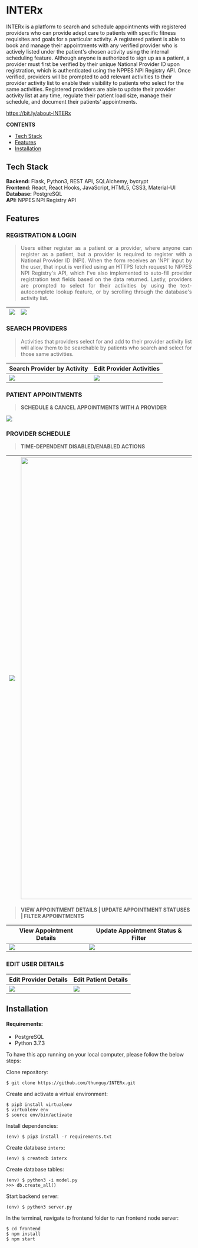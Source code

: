 # INTERx

INTERx is a platform to search and schedule appointments with registered providers who can provide adept care to patients with specific fitness requisites and goals for a particular activity. A registered patient is able to book and manage their appointments with any verified provider who is actively listed under the patient's chosen activity using the internal scheduling feature. Although anyone is authorized to sign up as a patient, a provider must first be verified by their unique National Provider ID upon registration, which is authenticated using the NPPES NPI Registry API. Once verified, providers will be prompted to add relevant activities to their provider activity list to enable their visibility to patients who select for the same activities. Registered providers are able to update their provider activity list at any time, regulate their patient load size, manage their schedule, and document their patients’ appointments.

https://bit.ly/about-INTERx

**CONTENTS**
- [Tech Stack](#tech-stack)
- [Features](#features)
- [Installation](#installation)


## Tech Stack
__Backend:__ Flask, Python3, REST API, SQLAlchemy, bycrypt\
__Frontend:__ React, React Hooks, JavaScript, HTML5, CSS3, Material-UI\
__Database:__ PostgreSQL\
__API:__ NPPES NPI Registry API


## Features

### REGISTRATION & LOGIN

> <p align="justify"> Users either register as a patient or a provider, where anyone can register as a patient, but a provider is required to register with a National Provider ID (NPI). When the form receives an 'NPI' input by the user, that input is verified using an HTTPS fetch request to NPPES NPI Registry's API, which I've also implemented to auto-fill provider registration text fields based on the data returned. Lastly, providers are prompted to select for their activities by using the text-autocomplete lookup feature, or by scrolling through the database's activity list. </p>

| <img src="https://user-images.githubusercontent.com/39027613/87715737-a52af600-c762-11ea-945e-9da6901b15a5.gif"/> | <img src="https://user-images.githubusercontent.com/39027613/87722268-9fd2a900-c76c-11ea-8dfa-5196088093cd.gif"/> |
| ------------ | ------------- |

### SEARCH PROVIDERS

> <p align="justify"> Activities that providers select for and add to their provider activity list will allow them to be searchable by patients who search and select for those same activities. </p>

| Search Provider by Activity | Edit Provider Activities |
| --------------------------- | ------------------------ |
| <img src="https://user-images.githubusercontent.com/39027613/88588571-9d920980-d00c-11ea-87c9-2ef739c8ef78.gif"/> | <img src="https://user-images.githubusercontent.com/39027613/88584737-f9599400-d006-11ea-95c4-ba3ce0d72b98.gif"/> |

### PATIENT APPOINTMENTS

> **SCHEDULE & CANCEL APPOINTMENTS WITH A PROVIDER**
<img src="https://user-images.githubusercontent.com/39027613/92293019-33a33480-eed5-11ea-8524-433735d68a68.gif"/>

### PROVIDER SCHEDULE

> **TIME-DEPENDENT DISABLED/ENABLED ACTIONS**

| <img src="https://user-images.githubusercontent.com/39027613/87869202-ab7fc480-c952-11ea-80d6-16007b2ce185.gif"/> | <img width="1200" src="https://user-images.githubusercontent.com/39027613/87866341-613c1a80-c935-11ea-8451-6836c6cdb634.png"/> |
| ------------- | ------------- |

> **VIEW APPOINTMENT DETAILS | UPDATE APPOINTMENT STATUSES | FILTER APPOINTMENTS**

| View Appointment Details | Update Appointment Status & Filter |
| -------------------------| ---------------------------------- |
| <img src="https://user-images.githubusercontent.com/39027613/87867615-c139bd80-c943-11ea-8156-8051cd62072e.gif"/> | <img src="https://user-images.githubusercontent.com/39027613/87868468-b7678880-c94a-11ea-907f-4bb49bc2459d.gif"/> |

<!--- <img src="https://user-images.githubusercontent.com/39027613/87868845-3068df00-c94f-11ea-9e48-22b80035f0bc.gif"/> --->

### EDIT USER DETAILS

| Edit Provider Details | Edit Patient Details |
| --------------------- | -------------------- |
| <img src="https://user-images.githubusercontent.com/39027613/88583708-7552dc80-d005-11ea-8ec1-0eecbadc89a3.gif"/> | <img src="https://user-images.githubusercontent.com/39027613/88584149-1346a700-d006-11ea-85b3-5fb55e72634e.gif"/> |





## Installation

#### Requirements:
- PostgreSQL
- Python 3.7.3

To have this app running on your local computer, please follow the below steps:

Clone repository:
```
$ git clone https://github.com/thunguy/INTERx.git
```
Create and activate a virtual environment:
```
$ pip3 install virtualenv
$ virtualenv env
$ source env/bin/activate
```
Install dependencies:
```
(env) $ pip3 install -r requirements.txt
```
Create database `interx`:
```
(env) $ createdb interx
```
Create database tables:
```
(env) $ python3 -i model.py
>>> db.create_all()
```
Start backend server:
```
(env) $ python3 server.py
```
In the terminal, navigate to frontend folder to run frontend node server:
```
$ cd frontend
$ npm install
$ npm start
```
